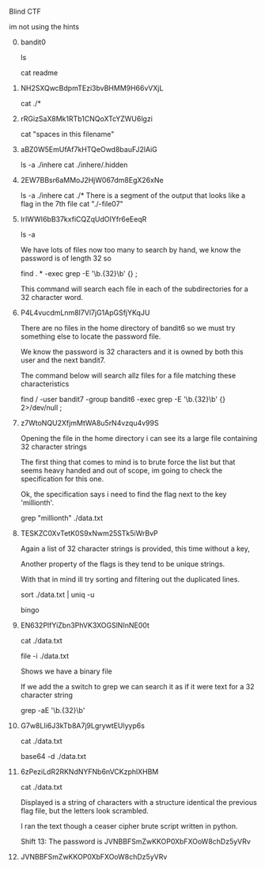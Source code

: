 Blind CTF

im not using the hints


0. bandit0

    ls

    cat readme

1. NH2SXQwcBdpmTEzi3bvBHMM9H66vVXjL

    cat ./*

2. rRGizSaX8Mk1RTb1CNQoXTcYZWU6lgzi

    cat "spaces in this filename"

3. aBZ0W5EmUfAf7kHTQeOwd8bauFJ2lAiG 

    ls -a ./inhere
    cat ./inhere/.hidden

4. 2EW7BBsr6aMMoJ2HjW067dm8EgX26xNe

    ls -a ./inhere
    cat ./*
    There is a segment of the output that looks like a flag in the 7th file
    cat "./-file07"

5. lrIWWI6bB37kxfiCQZqUdOIYfr6eEeqR

    ls -a

    We have lots of files now too many to search by hand, we know the password is of length 32 so

    find . * -exec grep -E '\b.{32}\b'  {} \;

    This command will search each file in each of the subdirectories for a 32 character word.

6. P4L4vucdmLnm8I7Vl7jG1ApGSfjYKqJU

    There are no files in the home directory of bandit6 so we must try something else to locate the password file.

    We know the password is 32 characters and it is owned by both this user and the next bandit7.

    The command below will search allz files for a file matching these characteristics

    find / -user bandit7 -group bandit6 -exec grep -E '\b.{32}\b'  {} 2>/dev/null \;


7. z7WtoNQU2XfjmMtWA8u5rN4vzqu4v99S

    Opening the file in the home directory i can see its a large file containing 32 character strings

    The first thing that comes to mind is to brute force the list but that seems heavy handed and out of scope, im going to check the specification for this one.

    Ok, the specification says i need to find the flag next to the key 'millionth'.

    grep "millionth" ./data.txt

8. TESKZC0XvTetK0S9xNwm25STk5iWrBvP

    Again a list of 32 character strings is provided, this time without a key, 
    
    Another property of the flags is they tend to be unique strings.

    With that in mind ill try sorting and filtering out the duplicated lines.
    
    sort ./data.txt | uniq -u

    bingo

9. EN632PlfYiZbn3PhVK3XOGSlNInNE00t

    cat ./data.txt

    file -i ./data.txt
    
    Shows we have a binary file

    If we add the a switch to grep we can search it as if it were text for a 32 character string

    grep -aE '\b.{32}\b' 

10. G7w8LIi6J3kTb8A7j9LgrywtEUlyyp6s

    cat ./data.txt

    base64 -d ./data.txt
    

11. 6zPeziLdR2RKNdNYFNb6nVCKzphlXHBM

    cat ./data.txt

    Displayed is a string of characters with a structure identical the previous flag file, but the letters look scrambled. 

    I ran the text though a ceaser cipher brute script written in python.

    Shift 13: The password is JVNBBFSmZwKKOP0XbFXOoW8chDz5yVRv


12. JVNBBFSmZwKKOP0XbFXOoW8chDz5yVRv

    